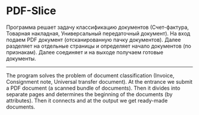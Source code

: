 # PDF-Slice
Программа решает задачу классификацию документов (Счет-фактура, Товарная накладная, Универсальный передаточный документ). На вход подаем PDF документ (отсканированную пачку документов). Далее разделяет на отдельные страницы и определяет начало документов (по признакам). Далее соединяет и на выходе получаем готовые документы. 
***
The program solves the problem of document classification (Invoice, Consignment note, Universal transfer document). At the entrance we submit a PDF document (a scanned bundle of documents). Then it divides into separate pages and determines the beginning of the documents (by attributes). Then it connects and at the output we get ready-made documents.
